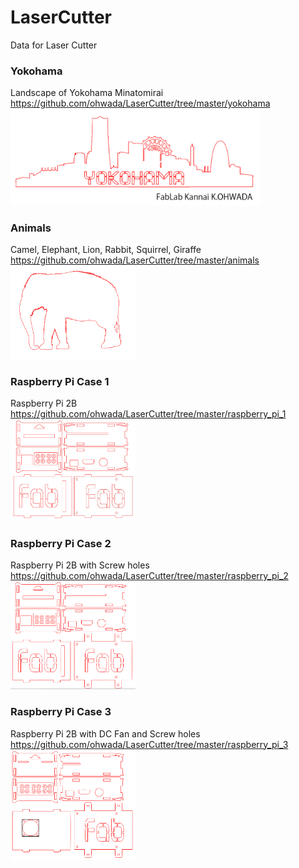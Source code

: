 LaserCutter
===============

Data for Laser Cutter

### Yokohama
Landscape of Yokohama Minatomirai <br>
https://github.com/ohwada/LaserCutter/tree/master/yokohama <br>
<img src="https://raw.githubusercontent.com/ohwada/LaserCutter/master/yokohama/yokohama.png" width="400" />

### Animals
Camel, Elephant, Lion, Rabbit, Squirrel, Giraffe <br>
https://github.com/ohwada/LaserCutter/tree/master/animals <br>
<img src="https://raw.githubusercontent.com/ohwada/LaserCutter/master/animals/elephant.png" width="200" />

### Raspberry Pi Case 1
Raspberry Pi 2B<br>
https://github.com/ohwada/LaserCutter/tree/master/raspberry_pi_1 <br>
<img src="https://raw.githubusercontent.com/ohwada/LaserCutter/master/raspberry_pi_1/raspberry_pi_2b_case_1.png" width="200" />

### Raspberry Pi Case 2
Raspberry Pi 2B with Screw holes<br>
https://github.com/ohwada/LaserCutter/tree/master/raspberry_pi_2 <br>
<img src="https://raw.githubusercontent.com/ohwada/LaserCutter/master/raspberry_pi_2/raspberry_pi_2b_case_2.png" width="200" />

### Raspberry Pi Case 3
Raspberry Pi 2B with DC Fan and Screw holes <br>
https://github.com/ohwada/LaserCutter/tree/master/raspberry_pi_3 <br>
<img src="https://raw.githubusercontent.com/ohwada/LaserCutter/master/raspberry_pi_3/raspberry_pi_2b_case_3.png" width="200" />
